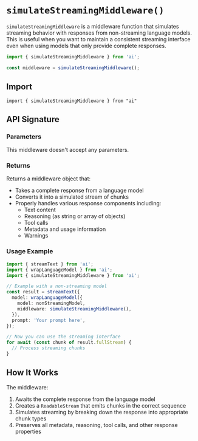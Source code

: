 # `simulateStreamingMiddleware()`

`simulateStreamingMiddleware` is a middleware function that simulates streaming behavior with responses from non-streaming language models. This is useful when you want to maintain a consistent streaming interface even when using models that only provide complete responses.

```ts
import { simulateStreamingMiddleware } from 'ai';

const middleware = simulateStreamingMiddleware();
```

## Import

```
import { simulateStreamingMiddleware } from "ai"
```

## API Signature

### Parameters

This middleware doesn't accept any parameters.

### Returns

Returns a middleware object that:

- Takes a complete response from a language model
- Converts it into a simulated stream of chunks
- Properly handles various response components including:
  - Text content
  - Reasoning (as string or array of objects)
  - Tool calls
  - Metadata and usage information
  - Warnings

### Usage Example

```ts
import { streamText } from 'ai';
import { wrapLanguageModel } from 'ai';
import { simulateStreamingMiddleware } from 'ai';

// Example with a non-streaming model
const result = streamText({
  model: wrapLanguageModel({
    model: nonStreamingModel,
    middleware: simulateStreamingMiddleware(),
  }),
  prompt: 'Your prompt here',
});

// Now you can use the streaming interface
for await (const chunk of result.fullStream) {
  // Process streaming chunks
}
```

## How It Works

The middleware:

1. Awaits the complete response from the language model
2. Creates a `ReadableStream` that emits chunks in the correct sequence
3. Simulates streaming by breaking down the response into appropriate chunk types
4. Preserves all metadata, reasoning, tool calls, and other response properties
